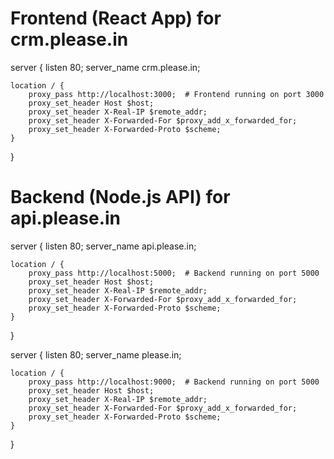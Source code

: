# Frontend (React App) for crm.please.in
server {
    listen 80;
    server_name crm.please.in;

    location / {
        proxy_pass http://localhost:3000;  # Frontend running on port 3000
        proxy_set_header Host $host;
        proxy_set_header X-Real-IP $remote_addr;
        proxy_set_header X-Forwarded-For $proxy_add_x_forwarded_for;
        proxy_set_header X-Forwarded-Proto $scheme;
    }
}

# Backend (Node.js API) for api.please.in
server {
    listen 80;
    server_name api.please.in;

    location / {
        proxy_pass http://localhost:5000;  # Backend running on port 5000
        proxy_set_header Host $host;
        proxy_set_header X-Real-IP $remote_addr;
        proxy_set_header X-Forwarded-For $proxy_add_x_forwarded_for;
        proxy_set_header X-Forwarded-Proto $scheme;
    }
}

server {
    listen 80;
    server_name please.in;

    location / {
        proxy_pass http://localhost:9000;  # Backend running on port 5000
        proxy_set_header Host $host;
        proxy_set_header X-Real-IP $remote_addr;
        proxy_set_header X-Forwarded-For $proxy_add_x_forwarded_for;
        proxy_set_header X-Forwarded-Proto $scheme;
    }
}